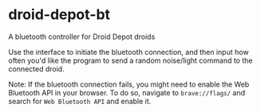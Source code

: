 # droid-depot-bt
A bluetooth controller for Droid Depot droids

Use the interface to initiate the bluetooth connection, and then input how often you'd like the program to send a random noise/light command to the connected droid. 

Note: If the bluetooth connection fails, you might need to enable the Web Bluetooth API in your browser.
To do so, navigate to `brave://flags/` and search for `Web Bluetooth API` and enable it. 
